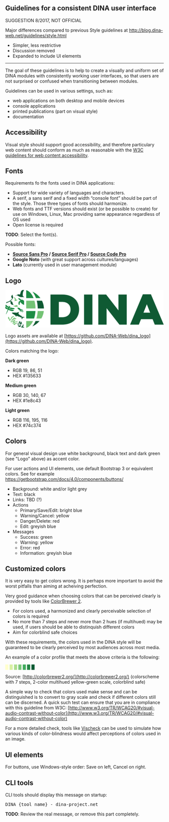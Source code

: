 ## Guidelines for a consistent DINA user interface

SUGGESTION 8/2017, NOT OFFICIAL

Major differences compared to previous Style guidelines at http://blog.dina-web.net/guidelines/style.html
- Simpler, less restrictive
- Discussion removed
- Expanded to include UI elements

--------------------------------

The goal of these guidelines is to help to create a visually and uniform set of DINA modules with consistently working user interfaces, so that users are not surprised or confused when transitioning between modules.

Guidelines can be used in various settings, such as:

*   web applications on both desktop and mobile devices
*   console applications
*   printed publications (part on visual style)
*   documentation

## Accessibility

Visual style should support good accessibility, and therefore particulary web content should conform as much as reasonable with the [W3C guidelines for web content accessibility](http://www.w3.org/TR/WCAG20/).

## Fonts

Requirements fo the fonts used in DINA applications:

*   Support for wide variety of languages and characters.
*   A serif, a sans serif and a fixed width “console font” should be part of the style. Those three types of fonts should harmonize.
*   Web fonts and TTF versions should exist (or be possible to create) for use on Windows, Linux, Mac providing same appearance regardless of OS used
*   Open license is required

**TODO**: Select the font(s).

Possible fonts:

*   **[Source Sans Pro](http://www.google.com/fonts/specimen/Source+Sans+Pro) / [Source Serif Pro](http://www.google.com/fonts/specimen/Source+Serif+Pro) / [Source Code Pro](http://www.google.com/fonts/specimen/Source+Code+Pro)**
*   **Google Noto** (with great support across cultures/languages)
*   **Lato** (currently used in user management module)


## Logo

![Logo](https://github.com/DINA-Web/dina_logo/blob/master/Dina%20final%20logo%20horizontal.png?raw=true)

Logo assets are available at [https://github.com/DINA-Web/dina_logo](https://github.com/DINA-Web/dina_logo).

Colors matching the logo:

**Dark green**

* RGB 19, 86, 51
* HEX #135633

**Medium green**

* RGB 30, 140, 67
* HEX #1e8c43

**Light green**

* RGB 116, 195, 116
* HEX #74c374

## Colors

For general visual design use white background, black text and dark green (see "Logo" above) as accent color.

For user actions and UI elements, use default Bootstrap 3 or equivalent colors. See for example https://getbootstrap.com/docs/4.0/components/buttons/

* Background: white and/or light grey
* Text: black
* Links: TBD (?)
* Actions
  * Primary/Save/Edit: bright blue
  * Warning/Cancel: yellow
  * Danger/Delete: red
  * Edit: greyish blue
* Messages
  * Success: green
  * Warning: yellow
  * Error: red
  * Information: greyish blue

## Customized colors

It is very easy to get colors wrong. It is perhaps more important to avoid the worst pitfalls than aiming at acheiving perfection.

Very good guidance when choosing colors that can be perceived clearly is provided by tools like [ColorBrewer 2](http://colorbrewer2.org).

*   For colors used, a harmonized and clearly perceivable selection of colors is required
*   No more than 7 steps and never more than 2 hues (if multihued) may be used, if users should be able to distinquish different colors
*   Aim for colorblind safe choices

With these requirements, the colors used in the DINA style will be guaranteed to be clearly perceived by most audiences across most media.

An example of a color profile that meets the above criteria is the following:

<font color="#ffffcc">█</font> <font color="#d9f0a3">█</font> <font color="#addd8e">█</font> <font color="#78c679">█</font> <font color="#41ab5d">█</font> <font color="#238443">█</font> <font color="#005a32">█</font>

Source: [http://colorbrewer2.org/](http://colorbrewer2.org/) (colorscheme with 7 steps, 2-color multihued yellow-green scale, colorblind safe)

A simple way to check that colors used make sense and can be distinguished is to convert to gray scale and check if different colors still can be discerned. A quick such test can ensure that you are in compliance with this guideline from W3C: [http://www.w3.org/TR/WCAG20/#visual-audio-contrast-without-color](http://www.w3.org/TR/WCAG20/#visual-audio-contrast-without-color)

For a more detailed check, tools like [Vischeck](http://www.vischeck.com/vischeck/) can be used to simulate how various kinds of color-blindness would affect perceptions of colors used in an image.

## UI elements

For buttons, use Windows-style order: Save on left, Cancel on right.

## CLI tools

CLI tools should display this message on startup:

<pre>DINA {tool name} - dina-project.net</pre>

**TODO**: Review the real message, or remove this part completely.

